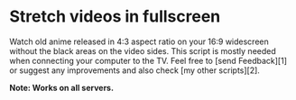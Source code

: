 <h1>Stretch videos in fullscreen</h1>
Watch old anime released in 4:3 aspect ratio on your 16:9 widescreen without the black areas on the video sides. This script is mostly needed when connecting your computer to the TV.
Feel free to [send Feedback][1] or suggest any improvements and also check [my other scripts][2].

**Note: Works on all servers.**

[1]: https://greasyfork.org/scripts/33126/feedback
[2]: https://greasyfork.org/users/152412
